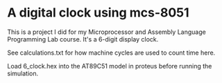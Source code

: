 # A digital clock using mcs-8051
 This is a project I did for my Microprocessor and Assembly Language Programming Lab course. It's a 6-digit display clock.
 
 See calculations.txt for how machine cycles are used to count time here.
 
 Load 6_clock.hex into the AT89C51 model in proteus before running the simulation.
